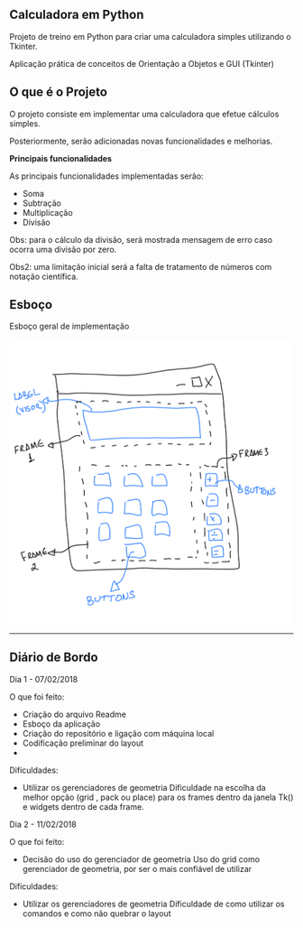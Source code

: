 **Calculadora em Python**
---

Projeto de treino em Python para criar uma calculadora simples utilizando o Tkinter.

Aplicação prática de conceitos de Orientação a Objetos e GUI (Tkinter)


**O que é o Projeto**
---

O projeto consiste em implementar uma calculadora que efetue cálculos simples.

Posteriormente, serão adicionadas novas funcionalidades e melhorias.


**Principais funcionalidades**

As principais funcionalidades implementadas serão:
*  Soma
*  Subtração
*  Multiplicação
*  Divisão

Obs: para o cálculo da divisão, será mostrada mensagem de erro caso ocorra uma divisão por zero.

Obs2: uma limitação inicial será a falta de tratamento de números com notação científica.


**Esboço**
---

Esboço geral de implementação


![Esboço](Esboco.png)



---

**Diário de Bordo**
---

Dia 1 - 07/02/2018

O que foi feito:
*  Criação do arquivo Readme
*  Esboço da aplicação
*  Criação do repositório e ligação com máquina local
*  Codificação preliminar do layout
*  

Dificuldades:
*  Utilizar os gerenciadores de geometria
    Dificuldade na escolha da melhor opção (grid , pack ou place) para os frames dentro da janela Tk() e widgets dentro de cada frame.


Dia 2 - 11/02/2018

O que foi feito:
*   Decisão do uso do gerenciador de geometria
    Uso do grid como gerenciador de geometria, por ser o mais confiável de utilizar

Dificuldades:
*  Utilizar os gerenciadores de geometria
    Dificuldade de como utilizar os comandos e como não quebrar o layout

